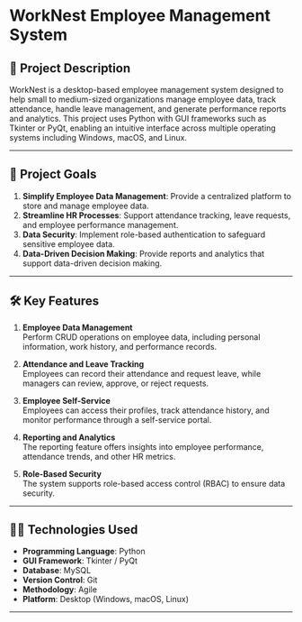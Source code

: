 # WorkNest Employee Management System

## 📖 Project Description

WorkNest is a desktop-based employee management system designed to help small to medium-sized organizations manage employee data, track attendance, handle leave management, and generate performance reports and analytics. This project uses Python with GUI frameworks such as Tkinter or PyQt, enabling an intuitive interface across multiple operating systems including Windows, macOS, and Linux.

---

## 🎯 Project Goals

1. **Simplify Employee Data Management**: Provide a centralized platform to store and manage employee data.
2. **Streamline HR Processes**: Support attendance tracking, leave requests, and employee performance management.
3. **Data Security**: Implement role-based authentication to safeguard sensitive employee data.
4. **Data-Driven Decision Making**: Provide reports and analytics that support data-driven decision making.

---

## 🛠️ Key Features

1. **Employee Data Management**  
   Perform CRUD operations on employee data, including personal information, work history, and performance records.
2. **Attendance and Leave Tracking**  
   Employees can record their attendance and request leave, while managers can review, approve, or reject requests.

3. **Employee Self-Service**  
   Employees can access their profiles, track attendance history, and monitor performance through a self-service portal.

4. **Reporting and Analytics**  
   The reporting feature offers insights into employee performance, attendance trends, and other HR metrics.

5. **Role-Based Security**  
   The system supports role-based access control (RBAC) to ensure data security.

---

## 🧑‍💻 Technologies Used

- **Programming Language**: Python
- **GUI Framework**: Tkinter / PyQt
- **Database**: MySQL
- **Version Control**: Git
- **Methodology**: Agile
- **Platform**: Desktop (Windows, macOS, Linux)

---
